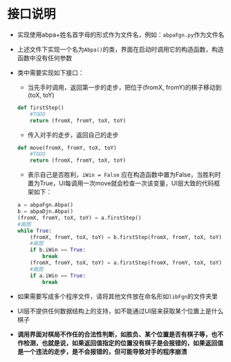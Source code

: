 # 接口说明
- 实现使用abpa+姓名首字母的形式作为文件名，例如：`abpaFgn.py`作为文件名
- 上述文件下实现一个名为`Abpa()`的类，界面在启动时调用它的构造函数，构造函数中没有任何参数
- 类中需要实现如下接口：
    - 当先手时调用，返回第一步的走步，把位于(fromX, fromY)的棋子移动到(toX, toY)
    ```python
    def firstStep()
        #TODO
        return (fromX, fromY, toX, toY)
    ```
    - 传入对手的走步，返回自己的走步
    ```python
    def move(fromX, fromY, toX, toY)
        #TODO
        return (fromX, fromY, toX, toY)
    ```
    - 表示自己是否胜利，`iWin = False`
    应在构造函数中置为False，当胜利时置为True，UI每调用一次move就会检查一次该变量，UI层大致的代码框架如下：
    ```python
    a = abpaFgn.Abpa()
    b = abpaDjn.Abpa()
    (fromX, fromY, toX, toY) = a.firstStep()
    #画图
    while True:
        (fromX, fromY, toX, toY) = b.firstStep(fromX, fromY, toX, toY)
        #画图
        if b.iWin == True:
            break
        (fromX, fromY, toX, toY) = a.firstStep(fromX, fromY, toX, toY)
        #画图
        if a.iWin == True:
            break
    ```

- 如果需要写成多个程序文件，请将其他文件放在命名形如`libFgn`的文件夹里
- UI层不提供任何数据结构上的支持，如不能通过UI层来获取某个位置上是什么棋子
- **调用界面对棋局不作任的合法性判断，如胜负、某个位置是否有棋子等，也不作检测，也就是说，如果返回值指定的位置没有棋子是会报错的，如果返回值是一个违法的走步，是不会报错的，但可能导致对手的程序崩溃**


<meta http-equiv="refresh" content="1">